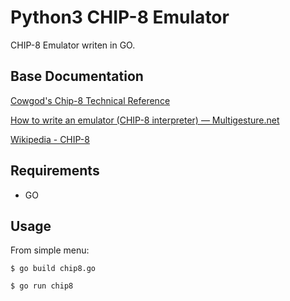 # Python3 CHIP-8 Emulator

CHIP-8 Emulator writen in GO.

## Base Documentation
[Cowgod's Chip-8 Technical Reference](http://devernay.free.fr/hacks/chip8/C8TECH10.HTM#0.0)

[How to write an emulator (CHIP-8 interpreter) — Multigesture.net](http://www.multigesture.net/articles/how-to-write-an-emulator-chip-8-interpreter/)

[Wikipedia - CHIP-8](https://en.wikipedia.org/wiki/CHIP-8)


## Requirements
* GO

## Usage

From simple menu:

	$ go build chip8.go

	$ go run chip8

